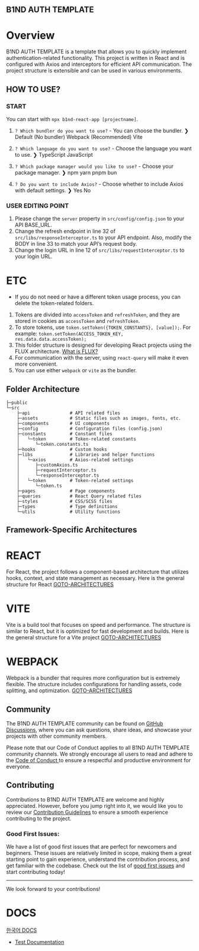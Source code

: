 ## B1ND AUTH TEMPLATE
# Overview
B1ND AUTH TEMPLATE is a template that allows you to quickly implement authentication-related functionality. This project is written in React and is configured with Axios and interceptors for efficient API communication. The project structure is extensible and can be used in various environments.

## HOW TO USE?

### START

You can start with `npx b1nd-react-app [projectname]`.

1. `? Which bundler do you want to use?` - You can choose the bundler.
❯   Default (No bundler)
    Webpack (Recommended)
    Vite

2. `? Which language do you want to use?` - Choose the language you want to use.
❯   TypeScript
    JavaScript

3. `? Which package manager would you like to use?` - Choose your package manager.
❯   npm
    yarn
    pnpm
    bun

4. `? Do you want to include Axios?` - Choose whether to include Axios with default settings.
❯   Yes
    No


### USER EDITING POINT

1. Please change the `server` property in `src/config/config.json` to your API BASE_URL.
2. Change the refresh endpoint in line 32 of `src/libs/responseInterceptor.ts` to your API endpoint. Also, modify the BODY in line 33 to match your API’s request body.
3. Change the login URL in line 12 of `src/libs/requestInterceptor.ts` to your login URL.

# ETC
* If you do not need or have a different token usage process, you can delete the token-related folders.

1. Tokens are divided into `accessToken` and `refreshToken`, and they are stored in cookies as `accessToken` and `refreshToken`.
2. To store tokens, use `token.setToken({TOKEN_CONSTANTS}, [value]);`. For example: `token.setToken(ACCESS_TOKEN_KEY, res.data.data.accessToken);`
3. This folder structure is designed for developing React projects using the FLUX architecture. [What is FLUX?](https://velog.io/@alskt0419/FLUX-%EC%95%84%ED%82%A4%ED%85%8D%EC%B3%90%EB%9E%80)
4. For communication with the server, using `react-query` will make it even more convenient.
5. You can use either `webpack` or `vite` as the bundler.



## Folder Architecture
```
├─public
└─src
    ├─api               # API related files
    ├─assets            # Static files such as images, fonts, etc.
    ├─components        # UI components
    ├─config            # Configuration files (config.json)
    ├─constants         # Constant files
    │   └─token         # Token-related constants
    │      └─token.constants.ts
    ├─hooks             # Custom hooks
    ├─libs              # Libraries and helper functions
    │   └─axios         # Axios-related settings
    │      ├─customAxios.ts
    │      ├─requestInterceptor.ts
    │      └─responseInterceptor.ts
    │   └─token         # Token-related settings
    │      └─token.ts
    ├─pages             # Page components
    ├─queries           # React Query related files
    ├─styles            # CSS/SCSS files
    ├─types             # Type definitions
    └─utils             # Utility functions
```



## Framework-Specific Architectures
 # REACT
 For React, the project follows a component-based architecture that utilizes hooks, context, and state management as necessary. Here is the general structure for React
[GOTO-ARCHITECTURES](https://github.com/Team-B1ND/B1ND-AUTH-TEMPLATE/tree/main/docs/REACT_ARCHITECTURES.md)

 # VITE
 Vite is a build tool that focuses on speed and performance. The structure is similar to React, but it is optimized for fast development and builds. Here is the general structure for a Vite project
[GOTO-ARCHITECTURES](https://github.com/Team-B1ND/B1ND-AUTH-TEMPLATE/tree/main/docs/VITE_ARCHITECTURES.md)

# WEBPACK
 Webpack is a bundler that requires more configuration but is extremely flexible. The structure includes configurations for handling assets, code splitting, and optimization. 
[GOTO-ARCHITECTURES](https://github.com/Team-B1ND/B1ND-AUTH-TEMPLATE/tree/main/docs/WEBPACK_ARCHITECTURES.md)



## Community

The B1ND AUTH TEMPLATE community can be found on [GitHub Discussions](https://github.com/Team-B1ND/B1ND-AUTH-TEMPLATE/discussions), where you can ask questions, share ideas, and showcase your projects with other community members.

Please note that our Code of Conduct applies to all B1ND AUTH TEMPLATE community channels. We strongly encourage all users to read and adhere to the [Code of Conduct ](https://github.com/Team-B1ND/B1ND-AUTH-TEMPLATE/tree/main/docs/CODE_OF_CONDUCT.md) to ensure a respectful and productive environment for everyone.


## Contributing

Contributions to B1ND AUTH TEMPLATE are welcome and highly appreciated. However, before you jump right into it, we would like you to review our [Contribution Guidelines](https://github.com/Team-B1ND/B1ND-AUTH-TEMPLATE/tree/main/docs/contributing.md) to ensure a smooth experience contributing to the project.

### Good First Issues:
We have a list of good first issues that are perfect for newcomers and beginners. These issues are relatively limited in scope, making them a great starting point to gain experience, understand the contribution process, and get familiar with the codebase. Check out the list of [good first issues](https://github.com/Team-B1ND/B1ND-AUTH-TEMPLATE/issues?q=is%3Aissue%20state%3Aopen%20label%3A%22good%20first%20issue%22) and start contributing today!

---

We look forward to your contributions!


# DOCS

[한국어 DOCS](https://github.com/Team-B1ND/B1ND-AUTH-TEMPLATE/tree/main/docs/KO_README.md)


- [Test Documentation](https://github.com/Team-B1ND/B1ND-AUTH-TEMPLATE/tree/main/docs/testing.md)